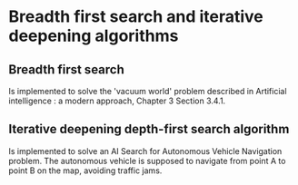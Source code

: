 # Breadth first search and iterative deepening algorithms

## Breadth first search
Is implemented to solve the 'vacuum world' problem described in Artificial intelligence : a modern approach, Chapter 3 Section 3.4.1.

## Iterative deepening depth-first search algorithm
Is implemented to solve an AI Search for Autonomous Vehicle Navigation problem. The autonomous vehicle is supposed to navigate from point A to point B on the map, avoiding traffic jams. 
